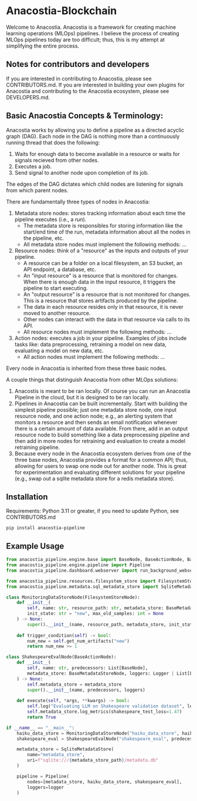 # Anacostia-Blockchain
Welcome to Anacostia. Anacostia is a framework for creating machine learning operations (MLOps) pipelines. I believe the process of creating MLOps pipelines today are too difficult; thus, this is my attempt at simplifying the entire process. 

## Notes for contributors and developers
If you are interested in contributing to Anacostia, please see CONTRIBUTORS.md. 
If you are interested in building your own plugins for Anacostia and contributing to the Anacostia ecosystem, please see DEVELOPERS.md. 

## Basic Anacostia Concepts & Terminology:
Anacostia works by allowing you to define a pipeline as a directed acyclic graph (DAG). Each node in the DAG is nothing more than a continuously running thread that does the following:
1. Waits for enough data to become available in a resource or waits for signals recieved from other nodes.
2. Executes a job. 
3. Send signal to another node upon completion of its job.

The edges of the DAG dictates which child nodes are listening for signals from which parent nodes.

There are fundamentally three types of nodes in Anacostia:
1. Metadata store nodes: stores tracking information about each time the pipeline executes (i.e., a *run*).
    - The metadata store is responsibles for storing information like the start/end time of the run, metadata information about all the nodes in the pipeline, etc. 
    - All metadata store nodes must implement the following methods: ...
2. Resource nodes: think of a "resource" as the inputs and outputs of your pipeline.
    - A resource can be a folder on a local filesystem, an S3 bucket, an API endpoint, a database, etc.
    - An "input resource" is a resource that is monitored for changes. When there is enough data in the input resource, it triggers the pipeline to start executing.
    - An "output resource" is a resource that is not monitored for changes. This is a resource that stores artifacts produced by the pipeline. 
    - The data in each resource resides only in that resource, it is never moved to another resource.
    - Other nodes can interact with the data in that resource via calls to its API.
    - All resource nodes must implement the following methods: ...
3. Action nodes: executes a job in your pipeline. Examples of jobs include tasks like: data preprocessing, retraining a model on new data, evaluating a model on new data, etc.
    - All action nodes must implement the following methods: ...

Every node in Anacostia is inherited from these three basic nodes.

A couple things that distinguish Anacostia from other MLOps solutions:
1. Anacostis is meant to be ran locally. Of course you can run an Anacostia Pipeline in the cloud, but it is designed to be ran locally.
2. Pipelines in Anacostia can be built incrementally. Start with building the simplest pipeline possible; just one metadata store node, one input resource node, and one action node; e.g., an alerting system that monitors a resource and then sends an email notification whenever there is a certain amount of data available. From there, add in an output resource node to build something like a data preprocessing pipeline and then add in more nodes for retraining and evaluation to create a model retraining pipeline. 
3. Because every node in the Anacostia ecosystem derives from one of the three base nodes, Anacostia provides a format for a common API; thus, allowing for users to swap one node out for another node. This is great for experimentation and evaluating different solutions for your pipeline (e.g., swap out a sqlite metadata store for a redis metadata store).

## Installation
Requirements: Python 3.11 or greater, if you need to update Python, see CONTRIBUTORS.md
```
pip install anacostia-pipeline
```

## Example Usage
```python
from anacostia_pipeline.engine.base import BaseNode, BaseActionNode, BaseMetadataStoreNode
from anacostia_pipeline.engine.pipeline import Pipeline
from anacostia_pipeline.dashboard.webserver import run_background_webserver

from anacostia_pipeline.resources.filesystem_store import FilesystemStoreNode
from anacostia_pipeline.metadata.sql_metadata_store import SqliteMetadataStore

class MonitoringDataStoreNode(FilesystemStoreNode):
    def __init__(
        self, name: str, resource_path: str, metadata_store: BaseMetadataStoreNode, 
        init_state: str = "new", max_old_samples: int = None
    ) -> None:
        super().__init__(name, resource_path, metadata_store, init_state, max_old_samples)
    
    def trigger_condition(self) -> bool:
        num_new = self.get_num_artifacts("new")
        return num_new >= 1

class ShakespeareEvalNode(BaseActionNode):
    def __init__(
        self, name: str, predecessors: List[BaseNode], 
        metadata_store: BaseMetadataStoreNode, loggers: Logger | List[Logger] = None
    ) -> None:
        self.metadata_store = metadata_store
        super().__init__(name, predecessors, loggers)
    
    def execute(self, *args, **kwargs) -> bool:
        self.log("Evaluating LLM on Shakespeare validation dataset", level="INFO")
        self.metadata_store.log_metrics(shakespeare_test_loss=1.47)
        return True

if __name__ == "__main__":
    haiku_data_store = MonitoringDataStoreNode("haiku_data_store", haiku_data_store_path, metadata_store)
    shakespeare_eval = ShakespeareEvalNode("shakespeare_eval", predecessors=[retraining], metadata_store=metadata_store)

    metadata_store = SqliteMetadataStore(
        name="metadata_store", 
        uri=f"sqlite:///{metadata_store_path}/metadata.db"
    )

    pipeline = Pipeline(
        nodes=[metadata_store, haiku_data_store, shakespeare_eval], 
        loggers=logger
    )
```
